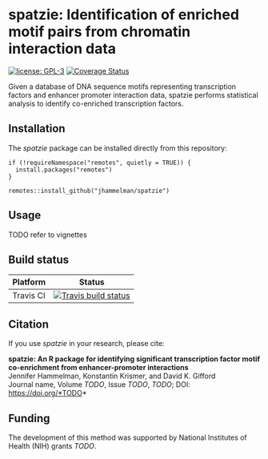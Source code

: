 # spatzie: Identification of enriched motif pairs from chromatin interaction data

[![license: GPL-3](https://img.shields.io/badge/license-GPL--3-blue)](https://opensource.org/licenses/GPL-3.0) [![Coverage Status](https://coveralls.io/repos/github/jhammelman/spatzie/badge.svg?branch=master)](https://coveralls.io/github/jhammelman/spatzie?branch=master)

Given a database of DNA sequence motifs representing transcription factors and enhancer promoter interaction data, spatzie performs statistical analysis to identify co-enriched transcription factors.

## Installation

The *spatzie* package can be installed directly from this repository:

```
if (!requireNamespace("remotes", quietly = TRUE)) {
  install.packages("remotes")
}

remotes::install_github("jhammelman/spatzie")
```

## Usage

TODO refer to vignettes

## Build status

| Platform | Status |
|------|------|
| Travis CI | [![Travis build status](https://travis-ci.com/jhammelman/spatzie.svg?branch=master)](https://travis-ci.com/jhammelman/spatzie) |

## Citation

If you use *spatzie* in your research, please cite:

**spatzie: An R package for identifying significant transcription factor motif co-enrichment from enhancer-promoter interactions**  
Jennifer Hammelman, Konstantin Krismer, and David K. Gifford  
Journal name, Volume *TODO*, Issue *TODO*, *TODO*; DOI: https://doi.org/*TODO*

## Funding

The development of this method was supported by National Institutes of Health (NIH) grants *TODO*.
